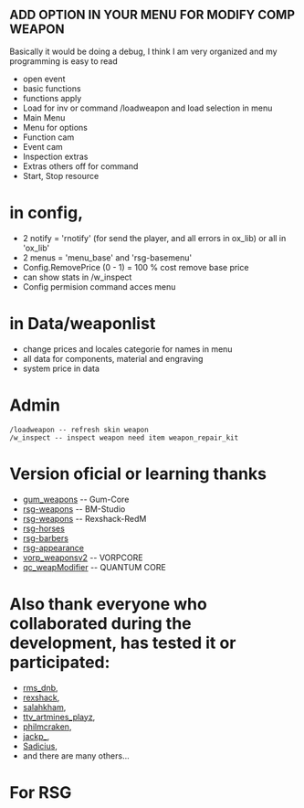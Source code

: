 ## ADD OPTION IN YOUR MENU FOR MODIFY COMP WEAPON

Basically it would be doing a debug, I think I am very organized and my programming is easy to read
- open event
- basic functions
- functions apply
- Load for inv or command /loadweapon and load selection in menu
- Main Menu
- Menu for options
- Function cam
- Event cam
- Inspection extras
- Extras others off for command
- Start, Stop resource

# in config, 
- 2 notify = 'rnotify' (for send the player, and all errors in ox_lib) or all in 'ox_lib'
- 2 menus = 'menu_base' and 'rsg-basemenu'
- Config.RemovePrice (0 - 1) = 100 % cost remove base price
- can show stats in /w_inspect
- Config permision command acces menu

# in Data/weaponlist
- change prices and locales categorie for names in menu
- all data for components, material and engraving
- system price in data
  
# Admin

```
/loadweapon -- refresh skin weapon
/w_inspect -- inspect weapon need item weapon_repair_kit
```

# Version oficial or learning thanks
- [gum_weapons](https://github.com/Gum-Core/gum_weapons) -- Gum-Core
- [rsg-weapons](https://github.com/BM-Studio/rsg-weapons) -- BM-Studio
- [rsg-weapons](https://github.com/Rexshack-RedM/rsg-weapons) -- Rexshack-RedM
- [rsg-horses](https://github.com/Rexshack-RedM/rsg-horses)
- [rsg-barbers](https://github.com/Rexshack-RedM/rsg-barbers)
- [rsg-appearance](https://github.com/Rexshack-RedM/rsg-appearance)
- [vorp_weaponsv2](https://github.com/VORPCORE/vorp_weaponsv2) -- VORPCORE
- [qc_weapModifier](https://github.com/Artmines/qc_weapModifier) -- QUANTUM CORE

# Also thank everyone who collaborated during the development, has tested it or participated:
- [rms_dnb](https://github.com/RMS-dnb/),
- [rexshack](https://github.com/Rexshack-RedM/),
- [salahkham](https://www.youtube.com/channel/UC_-sYXe5B4qInE_ZGw6DITg),
- [ttv_artmines_playz](https://github.com/Artmines/),
- [philmcraken](https://github.com/mrskunky69/),
- [jackp_](https://github.com/Jewsie/),
- [Sadicius](https://github.com/Sadicius),
- and there are many others...

# For RSG
